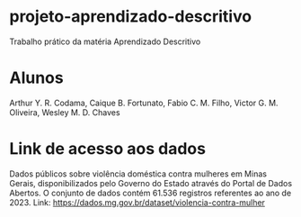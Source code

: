 # projeto-aprendizado-descritivo
Trabalho prático da matéria Aprendizado Descritivo

# Alunos
Arthur Y. R. Codama, 
Caique B. Fortunato,
Fabio C. M. Filho,
Victor G. M. Oliveira, 
Wesley M. D. Chaves

# Link de acesso aos dados
Dados públicos sobre violência doméstica contra mulheres em Minas Gerais, disponibilizados pelo Governo do Estado através do Portal de Dados Abertos. O conjunto de dados contém 61.536 registros referentes ao ano de 2023.
Link: https://dados.mg.gov.br/dataset/violencia-contra-mulher
